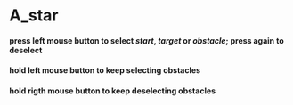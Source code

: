 # A_star
#### press **left mouse button** to select *start*, *target* or *obstacle*; press again to deselect
#### hold **left mouse button** to keep selecting obstacles
#### hold **rigth mouse button** to keep deselecting obstacles
